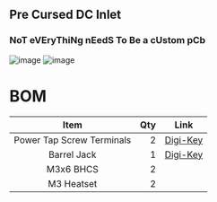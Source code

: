 ## Pre Cursed DC Inlet 
### NoT eVEryThiNg nEedS To Be a cUstom pCb
![image](https://github.com/hartk1213/MISC/assets/12398294/927d8a83-2a2b-49b3-a198-c8f66d7ff1b7)
![image](https://github.com/hartk1213/MISC/assets/12398294/12dbdb96-7023-4ee4-9b1a-6d86966968e2)




# BOM
| Item | Qty | Link |
| :------------: |----:| ---- |
| Power Tap Screw Terminals | 2 | [Digi-Key](https://www.digikey.com/en/products/detail/te-connectivity-amp-connectors/5055558-4/1874904)
| Barrel Jack | 1 | [Digi-Key](https://www.digikey.com/en/products/detail/cui-devices/PJ-082BH/3477156)
| M3x6 BHCS | 2 |
| M3 Heatset | 2 |

